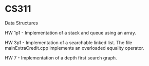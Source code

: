 CS311
=====

Data Structures

HW 1p1 - Implementation of a stack and queue using an array.

HW 3p1 - Implementation of a searchable linked list. The file mainExtraCredit.cpp implements an overloaded equality operator. 

HW 7 - Implementation of a depth first search graph. 
